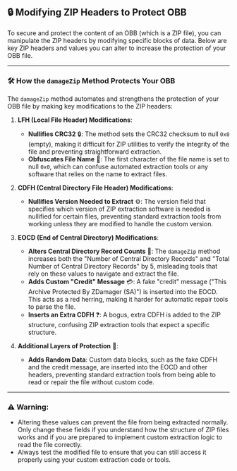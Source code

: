 ## 🔒 Modifying ZIP Headers to Protect OBB

To secure and protect the content of an OBB (which is a ZIP file), you can manipulate the ZIP headers by modifying specific blocks of data. Below are key ZIP headers and values you can alter to increase the protection of your OBB file.

---

### 🛠️ **How the `damageZip` Method Protects Your OBB**

The `damageZip` method automates and strengthens the protection of your OBB file by making key modifications to the ZIP headers:

1. **LFH (Local File Header) Modifications**:
    - **Nullifies CRC32** 🔒: The method sets the CRC32 checksum to null `0x0` (empty), making it difficult for ZIP utilities to verify the integrity of the file and preventing straightforward extraction.
    - **Obfuscates File Name** 📝: The first character of the file name is set to null `0x0`, which can confuse automated extraction tools or any software that relies on the name to extract files.

2. **CDFH (Central Directory File Header) Modifications**:
    - **Nullifies Version Needed to Extract** ⚙️: The version field that specifies which version of ZIP extraction software is needed is nullified for certain files, preventing standard extraction tools from working unless they are modified to handle the custom version.

3. **EOCD (End of Central Directory) Modifications**:
    - **Alters Central Directory Record Counts** 🔢: The `damageZip` method increases both the "Number of Central Directory Records" and "Total Number of Central Directory Records" by 5, misleading tools that rely on these values to navigate and extract the file.
    - **Adds Custom "Credit" Message** 💳: A fake "credit" message ("This Archive Protected By ZDamager (SA)") is inserted into the EOCD. This acts as a red herring, making it harder for automatic repair tools to parse the file.
    - **Inserts an Extra CDFH** ❓: A bogus, extra CDFH is added to the ZIP structure, confusing ZIP extraction tools that expect a specific structure.

4. **Additional Layers of Protection** 🔀:
    - **Adds Random Data**: Custom data blocks, such as the fake CDFH and the credit message, are inserted into the EOCD and other headers, preventing standard extraction tools from being able to read or repair the file without custom code.

---

### ⚠️ **Warning**:
- Altering these values can prevent the file from being extracted normally. Only change these fields if you understand how the structure of ZIP files works and if you are prepared to implement custom extraction logic to read the file correctly.
- Always test the modified file to ensure that you can still access it properly using your custom extraction code or tools.